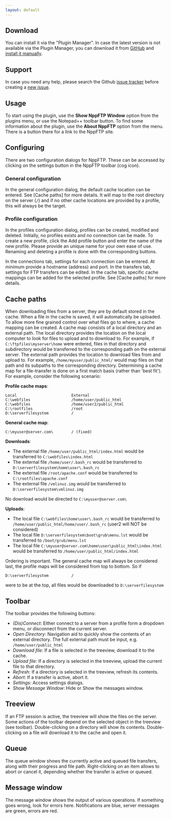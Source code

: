 ```yaml
---
layout: default
---
```


## Download

You can install it via the "Plugin Manager". In case the latest version is not available via the Plugin Manager, you can download it from [GitHub](https://github.com/ashkulz/NppFTP/releases/latest) and [install it manually](http://docs.notepad-plus-plus.org/index.php?title=Plugin_Development#How_to_install_a_plugin).

## Support

In case you need any help, please search the Github [issue tracker](https://github.com/ashkulz/NppFTP/issues) before creating a [new issue](https://github.com/ashkulz/NppFTP/issues/new).

## Usage

To start using the plugin, use the **Show NppFTP Window** option from the plugins menu, or use the Notepad++ toolbar button. To find some information about the plugin, use the **About NppFTP** option from the menu. There is a button there for a link to the NppFTP site.

## Configuring
There are two configuration dialogs for NppFTP. These can be accessed by clicking on the settings button in the NppFTP toolbar (cog icon).

### General configuration
In the general configuration dialog, the default cache location can be entered. See [Cache paths] for more details. It will map to the root directory on the server (`/`) and if no other cache locations are provided by a profile, this will always be the target.

### Profile configuration
In the profiles configuration dialog, profiles can be created, modified and deleted. Initially, no profiles exists and no connection can be made. To create a new profile, click the Add profile button and enter the name of the new profile. Please provide an unique name for your own ease of use. Renaming and deleting a profile is done with the corresponding buttons.

In the connections tab, settings for each connection can be entered. At minimum provide a hostname (address) and port. In the transfers tab, settings for FTP transfers can be edited. In the cache tab, specific cache mappings can be added for the selected profile. See [Cache paths] for more details.

## Cache paths
When downloading files from a server, they are by default stored in the cache. When a file in the cache is saved, it will automatically be uploaded. To allow more fine grained control over what files go to where, a cache mapping can be created. A cache map consists of a local directory and an external path. The local directory provides the location on the local computer to look for files to upload and to download to. For example, if `C:\ftpfiles\myserver\home` were entered, files in that directory and subdirectory would be transferred to the corresponding path on the external server. The external path provides the location to download files from and upload to. For example, `/home/myuser/public_html/` would map files on that path and its subpaths to the corresponding directory. Determining a cache map for a file-transfer is done on a first match basis (rather than 'best fit'). For example, consider the following scenario:

**Profile cache maps**:
```
Local                        External
C:\webfiles                  /home/user/public_html
C:\webfiles                  /home/user2/public_html
C:\rootfiles                 /root
D:\serverfilesystem          /
```

**General cache map**:
```
C:\myuser@server.com\        / (fixed)
```

**Downloads**:

* The external file `/home/user/public_html/index.html` would be transferred to `C:\webfiles\index.html`
* The external file `/home/user/.bash_rc` would be transferred to `D:\serverfilesystem\home\user\.bash_rc`
* The external file `/root/apache.conf` would be transferred to `C:\rootfiles\apache.conf`
* The external file `/vmlinuz.img` would be transferred to `D:\serverfilesystem\vmlinuz.img`

No download would be directed to `C:\myuser@server.com\`

**Uploads**:

* The local file `C:\webfiles\home\user\.bash_rc` would be transferred to `/home/user/public_html/home/user/.bash_rc` (user2 will NOT be considered)
* The local file `D:\serverfilesystem\boot\grub\menu.lst` would be transferred to `/boot/grub/menu.lst`
* The local file `C:\myuser@server.com\home\user\public_html\index.html` would be transferred to `/home/user/public_html/index.html`

Ordering is important. The general cache map will always be considered last, the profile maps will be considered from top to bottom. So if
```
D:\serverfilesystem          /
```
were to be at the top, all files would be downloaded to `D:\serverfilesystem`

## Toolbar

The toolbar provides the following buttons:

* _(Dis)Connect_: Either connect to a server from a profile form a dropdown menu, or disconnect from the current server.
* _Open Directory_: Navigation aid to quickly show the contents of an external directory. The full external path must be input, e.g. `/home/user/public_html`
* _Download file_: If a file is selected in the treeview, download it to the cache.
* _Upload file_: If a directory is selected in the treeview, upload the current file to that directory.
* _Refresh_: If a directory is selected in the treeview, refresh its contents.
* _Abort_: If a transfer is active, abort it.
* _Settings_: Access settings dialogs.
* _Show Message Window_: Hide or Show the messages window.

## Treeview
If an FTP session is active, the treeview will show the files on the server. Some actions of the toolbar depend on the selected object in the treeview (see toolbar). Double-clicking on a directory will show its contents. Double-clicking on a file will download it to the cache and open it.

## Queue

The queue window shows the currently active and queued file transfers, along with their progress and file path. Right-clicking on an item allows to abort or cancel it, depending whether the transfer is active or queued.

## Message window
The message window shows the output of various operations. If something goes wrong, look for errors here. Notifications are blue, server messages are green, errors are red.
